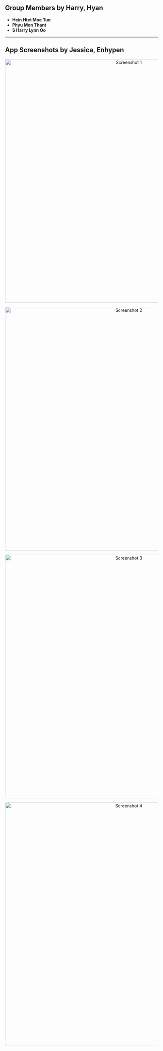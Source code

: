 ##  Group Members by Harry, Hyan
- **Hein Htet Moe Tun**
- **Phyu Mon Thant**
- **S Harry Lynn Oo**

---

##  App Screenshots by Jessica, Enhypen

<p align="center">
  <img width="800" alt="Screenshot 1" src="https://github.com/user-attachments/assets/a6a0d341-5c20-4543-87a8-b68d5180c417" />
</p>

<p align="center">
  <img width="800" alt="Screenshot 2" src="https://github.com/user-attachments/assets/3b837181-0d0f-4b36-ba75-6d7e3a5bc053" />
</p>

<p align="center">
  <img width="800" alt="Screenshot 3" src="https://github.com/user-attachments/assets/276cc7e4-5d9f-4c3a-aeb1-8d9a6caff63a" />
</p>

<p align="center">
  <img width="800" alt="Screenshot 4" src="https://github.com/user-attachments/assets/4a6ffcd5-9e3b-4c2e-bfbd-02927123f8a8" />
</p>



